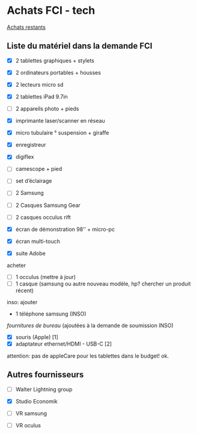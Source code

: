 # Achats FCI - tech

[Achats restants](https://docs.google.com/spreadsheets/d/1N35S7dw5ynTWNE8iaa0gSJIZjK7P65E2BkL7WZJA3Fc/edit?usp=sharing)

## Liste du matériel dans la demande FCI

- [x] 2 tablettes graphiques + stylets
- [x] 2 ordinateurs portables + housses
- [x] 2 lecteurs micro sd 
- [x] 2 tablettes iPad 9.7in
- [ ] 2 appareils photo + pieds
- [x] imprimante laser/scanner en réseau
- [x] micro tubulaire ° suspension + giraffe
- [x] enregistreur
- [x] digiflex
- [ ] camescope + pied
- [ ] set d’éclairage
- [ ] 2 Samsung 
- [ ] 2 Casques Samsung Gear
- [ ] 2 casques occulus rift
- [x] écran de démonstration 98’’ + micro-pc
- [x] écran multi-touch
- [x] suite Adobe


acheter

- [ ] 1 occulus (mettre à jour)
- [ ] 1 casque (samsung ou autre nouveau modèle, hp? chercher un produit récent)

inso: ajouter
- 1 téléphone samsung (INSO)

*fournitures de bureau* (ajoutées à la demande de soumission INSO)

- [x] souris (Apple) [1]
- [x] adaptateur ethernet/HDMI - USB-C [2]

attention: pas de appleCare pour les tablettes dans le budget! ok.



## Autres fournisseurs

- [ ] Walter Lightning group
- [x] Studio Economik
- [ ] VR samsung
- [ ] VR oculus



